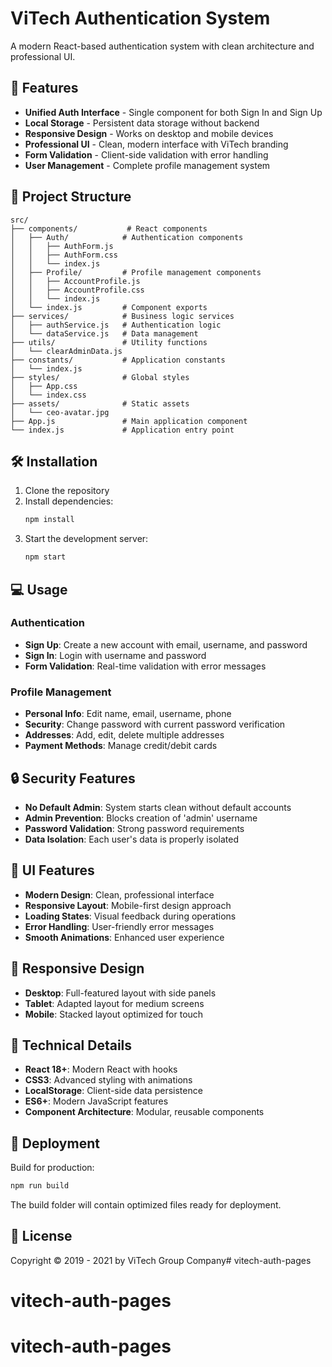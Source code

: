 # ViTech Authentication System

A modern React-based authentication system with clean architecture and professional UI.

## 🚀 Features

- **Unified Auth Interface** - Single component for both Sign In and Sign Up
- **Local Storage** - Persistent data storage without backend
- **Responsive Design** - Works on desktop and mobile devices
- **Professional UI** - Clean, modern interface with ViTech branding
- **Form Validation** - Client-side validation with error handling
- **User Management** - Complete profile management system

## 📁 Project Structure

```
src/
├── components/           # React components
│   ├── Auth/            # Authentication components
│   │   ├── AuthForm.js
│   │   ├── AuthForm.css
│   │   └── index.js
│   ├── Profile/         # Profile management components
│   │   ├── AccountProfile.js
│   │   ├── AccountProfile.css
│   │   └── index.js
│   └── index.js         # Component exports
├── services/            # Business logic services
│   ├── authService.js   # Authentication logic
│   └── dataService.js   # Data management
├── utils/               # Utility functions
│   └── clearAdminData.js
├── constants/           # Application constants
│   └── index.js
├── styles/              # Global styles
│   ├── App.css
│   └── index.css
├── assets/              # Static assets
│   └── ceo-avatar.jpg
├── App.js               # Main application component
└── index.js             # Application entry point
```

## 🛠️ Installation

1. Clone the repository
2. Install dependencies:
   ```bash
   npm install
   ```
3. Start the development server:
   ```bash
   npm start
   ```

## 💻 Usage

### Authentication
- **Sign Up**: Create a new account with email, username, and password
- **Sign In**: Login with username and password
- **Form Validation**: Real-time validation with error messages

### Profile Management
- **Personal Info**: Edit name, email, username, phone
- **Security**: Change password with current password verification
- **Addresses**: Add, edit, delete multiple addresses
- **Payment Methods**: Manage credit/debit cards

## 🔒 Security Features

- **No Default Admin**: System starts clean without default accounts
- **Admin Prevention**: Blocks creation of 'admin' username
- **Password Validation**: Strong password requirements
- **Data Isolation**: Each user's data is properly isolated

## 🎨 UI Features

- **Modern Design**: Clean, professional interface
- **Responsive Layout**: Mobile-first design approach
- **Loading States**: Visual feedback during operations
- **Error Handling**: User-friendly error messages
- **Smooth Animations**: Enhanced user experience

## 📱 Responsive Design

- **Desktop**: Full-featured layout with side panels
- **Tablet**: Adapted layout for medium screens
- **Mobile**: Stacked layout optimized for touch

## 🔧 Technical Details

- **React 18+**: Modern React with hooks
- **CSS3**: Advanced styling with animations
- **LocalStorage**: Client-side data persistence
- **ES6+**: Modern JavaScript features
- **Component Architecture**: Modular, reusable components

## 🚀 Deployment

Build for production:
```bash
npm run build
```

The build folder will contain optimized files ready for deployment.

## 📄 License

Copyright © 2019 - 2021 by ViTech Group Company# vitech-auth-pages
# vitech-auth-pages
# vitech-auth-pages

